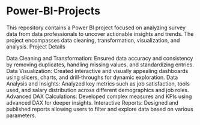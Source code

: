 # Power-BI-Projects

This repository contains a Power BI project focused on analyzing survey data from data professionals to uncover actionable insights and trends. The project encompasses data cleaning, transformation, visualization, and analysis.
Project Details

Data Cleaning and Transformation: Ensured data accuracy and consistency by removing duplicates, handling missing values, and standardizing entries.
Data Visualization: Created interactive and visually appealing dashboards using slicers, charts, and drill-throughs for dynamic exploration.
Data Analysis and Insights: Analyzed key metrics such as job satisfaction, tools used, and salary distribution across different demographics and job roles.
Advanced DAX Calculations: Developed complex measures and KPIs using advanced DAX for deeper insights.
Interactive Reports: Designed and published reports allowing users to filter and explore data based on various parameters.
